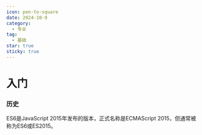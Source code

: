 ```yaml
---
icon: pen-to-square
date: 2024-10-9
category:
  - 专业
tag:
  - 基础
star: true
sticky: true
---
```


# 入门

### 历史
ES6是JavaScript 2015年发布的版本，正式名称是ECMAScript 2015，但通常被称为ES6或ES2015。